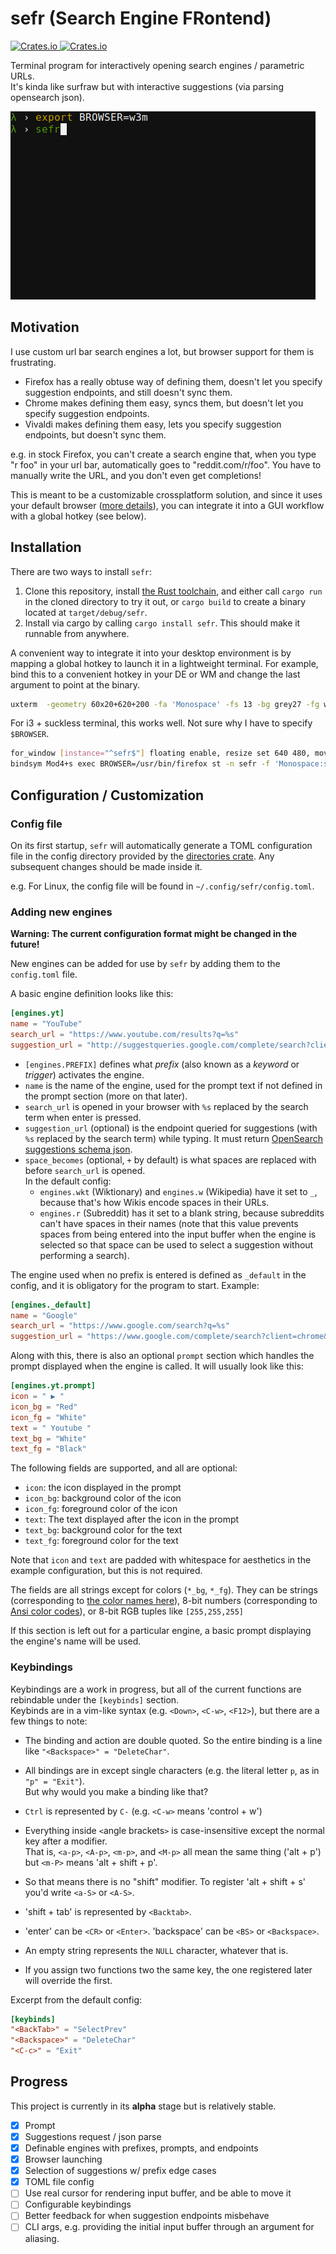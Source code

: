 # sefr (Search Engine FRontend)

[![Crates.io](https://img.shields.io/crates/v/sefr.svg) ![Crates.io](https://img.shields.io/crates/d/sefr.svg)](https://crates.io/crates/sefr)

Terminal program for interactively opening search engines / parametric URLs.  
It's kinda like surfraw but with interactive suggestions (via parsing opensearch json).

![](https://github.com/efskap/sefr/raw/master/demo.gif "demo gif")

## Motivation

I use custom url bar search engines a lot, but browser support for them is frustrating.

 - Firefox has a really obtuse way of defining them, doesn't let you specify suggestion endpoints, and still doesn't sync them.
 - Chrome makes defining them easy, syncs them, but doesn't let you specify suggestion endpoints.
 - Vivaldi makes defining them easy, lets you specify suggestion endpoints, but doesn't sync them.

e.g. in stock Firefox, you can't create a search engine that, when you type "r foo" in your url bar, automatically goes to "reddit.com/r/foo".
You have to manually write the URL, and you don't even get completions!

This is meant to be a customizable crossplatform solution, and since it uses your default browser ([more details](https://github.com/amodm/webbrowser-rs#examples)), you can integrate it into a GUI workflow with a global hotkey (see below).

## Installation

There are two ways to install `sefr`:
1. Clone this repository, install [the Rust toolchain](https://rustup.rs/), and either call `cargo run` in the cloned directory to try it out, or `cargo build` to create a binary located at `target/debug/sefr`.
2. Install via cargo by calling `cargo install sefr`. This should make it runnable from anywhere.

A convenient way to integrate it into your desktop environment is by mapping a global hotkey to launch it in a lightweight terminal. For example, bind this to a convenient hotkey in your DE or WM and change the last argument to point at the binary.

```sh
uxterm  -geometry 60x20+620+200 -fa 'Monospace' -fs 13 -bg grey27 -fg white -e ~/sefr/target/debug/sefr
```

For i3 + suckless terminal, this works well. Not sure why I have to specify `$BROWSER`.

```sh
for_window [instance="^sefr$"] floating enable, resize set 640 480, move position center
bindsym Mod4+s exec BROWSER=/usr/bin/firefox st -n sefr -f 'Monospace:size=14' -e ~/sefr/target/debug/sefr
```

## Configuration  / Customization

### Config file
On its first startup, `sefr` will automatically generate a TOML configuration file in the config directory provided by the [directories crate](https://crates.io/crates/directories). Any subsequent changes should be made inside it.

e.g. For Linux, the config file will be found in `~/.config/sefr/config.toml`.

### Adding new engines
__Warning: The current configuration format might be changed in the future!__

New engines can be added for use by `sefr` by adding them to the `config.toml` file. 

A basic engine definition looks like this:

```toml
[engines.yt]
name = "YouTube"
search_url = "https://www.youtube.com/results?q=%s"
suggestion_url = "http://suggestqueries.google.com/complete/search?client=firefox&ds=yt&q=%s"
```

- `[engines.PREFIX]` defines what _prefix_ (also known as a _keyword_ or _trigger_) activates the engine.
- `name` is the name of the engine, used for the prompt text if not defined in the prompt section (more on that later).
- `search_url` is opened in your browser with `%s` replaced by the search term when enter is pressed.
- `suggestion_url` (optional) is the endpoint queried for suggestions (with `%s` replaced by the search term) while typing. It must return  [OpenSearch suggestions schema json](http://www.opensearch.org/Specifications/OpenSearch/Extensions/Suggestions).
- `space_becomes` (optional, `+` by default) is what spaces are replaced with before `search_url` is opened.  
In the default config:
  - `engines.wkt` (Wiktionary) and `engines.w` (Wikipedia) have it set to `_`, because that's how Wikis encode spaces in their URLs.
  - `engines.r` (Subreddit) has it set to a blank string, because subreddits can't have spaces in their names (note that this value prevents spaces from being entered into the input buffer when the engine is selected so that space can be used to select a suggestion without performing a search).

The engine used when no prefix is entered is defined as `_default` in the config, and it is obligatory for the program to start. Example:

```toml
[engines._default]
name = "Google"
search_url = "https://www.google.com/search?q=%s"
suggestion_url = "https://www.google.com/complete/search?client=chrome&q=%s"
```

Along with this, there is also an optional `prompt` section which handles the prompt displayed when the engine is called. It will usually look like this:

```toml
[engines.yt.prompt]
icon = " ▶ "
icon_bg = "Red"
icon_fg = "White"
text = " Youtube "
text_bg = "White"
text_fg = "Black"
```

The following fields are supported, and all are optional:
- `icon`: the icon displayed in the prompt
- `icon_bg`: background color of the icon
- `icon_fg`: foreground color of the icon
- `text`: The text displayed after the icon in the prompt
- `text_bg`: background color for the text
- `text_fg`: foreground color for the text

Note that `icon` and `text` are padded with whitespace for aesthetics in the example configuration, but this is not required.

The fields are all strings except for colors (`*_bg`, `*_fg`). They can be strings (corresponding to [the color names here](https://github.com/TimonPost/crossterm/blob/master/crossterm_style/src/enums/color.rs)), 8-bit numbers (corresponding to [Ansi color codes](https://jonasjacek.github.io/colors/)), or 8-bit RGB tuples like `[255,255,255]`

If this section is left out for a particular engine, a basic prompt displaying the engine's name will be used.

### Keybindings

Keybindings are a work in progress, but all of the current functions are rebindable under the `[keybinds]` section.   
Keybinds are in a vim-like syntax (e.g. `<Down>`, `<C-w>`, `<F12>`), but there are a few things to note:

- The binding and action are double quoted. So the entire binding is a line like `"<Backspace>" = "DeleteChar"`.

- All bindings are in <angle brackets> except single characters (e.g. the literal letter `p`, as in `"p" = "Exit"`).    
 But why would you make a binding like that?

- `Ctrl` is represented by `C-` (e.g. `<C-w>` means 'control + w')

- Everything inside `<`angle brackets`>` is case-insensitive except the normal key after a modifier.    
That is, `<a-p>`, `<A-p>`, `<m-p>`, and `<M-p>` all mean the same thing ('alt + p') but `<m-P>` means 'alt + shift + p'.

- So that means there is no "shift" modifier. To register 'alt + shift + s' you'd write `<a-S>` or `<A-S>`.

- 'shift + tab' is represented by `<Backtab>`.

- 'enter' can be `<CR>` or `<Enter>`. 'backspace' can be `<BS>` or `<Backspace>`.

- An empty string represents the `NULL` character, whatever that is.

- If you assign two functions two the same key, the one registered later will override the first.

Excerpt from the default config:

```toml
[keybinds]
"<BackTab>" = "SelectPrev"
"<Backspace>" = "DeleteChar"
"<C-c>" = "Exit"
```

## Progress

This project is currently in its **alpha** stage but is relatively stable.

- [x] Prompt
- [x] Suggestions request / json parse
- [x] Definable engines with prefixes, prompts, and endpoints
- [x] Browser launching
- [x] Selection of suggestions w/ prefix edge cases
- [x] TOML file config
- [ ] Use real cursor for rendering input buffer, and be able to move it
- [ ] Configurable keybindings
- [ ] Better feedback for when suggestion endpoints misbehave
- [ ] CLI args, e.g. providing the initial input buffer through an argument for aliasing.
